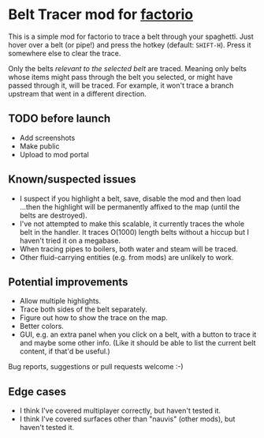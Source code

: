 # Belt Tracer mod for [factorio](https://www.factorio.com/)

This is a simple mod for factorio to trace a belt through your spaghetti. Just hover over a belt (or pipe!) and press the hotkey (default: `SHIFT-H`). Press it somewhere else to clear the trace.

Only the belts *relevant to the selected belt* are traced. Meaning only belts whose items might pass through the belt you selected, or might have passed through it, will be traced. For example, it won't trace a branch upstream that went in a different direction.

## TODO before launch

* Add screenshots
* Make public
* Upload to mod portal

## Known/suspected issues
* I suspect if you highlight a belt, save, disable the mod and then load ...then the highlight will be permanently affixed to the map (until the belts are destroyed).
* I've not attempted to make this scalable, it currently traces the whole belt in the handler. It traces O(1000) length belts without a hiccup but I haven't tried it on a megabase.
* When tracing pipes to boilers, both water and steam will be traced.
* Other fluid-carrying entities (e.g. from mods) are unlikely to work.

## Potential improvements
* Allow multiple highlights.
* Trace both sides of the belt separately.
* Figure out how to show the trace on the map.
* Better colors.
* GUI, e.g. an extra panel when you click on a belt, with a button to trace it and maybe some other info. (Like it should be able to list the current belt content, if that'd be useful.)

Bug reports, suggestions or pull requests welcome :-)

## Edge cases
* I think I've covered multiplayer correctly, but haven't tested it.
* I think I've covered surfaces other than "nauvis" (other mods), but haven't tested it.
